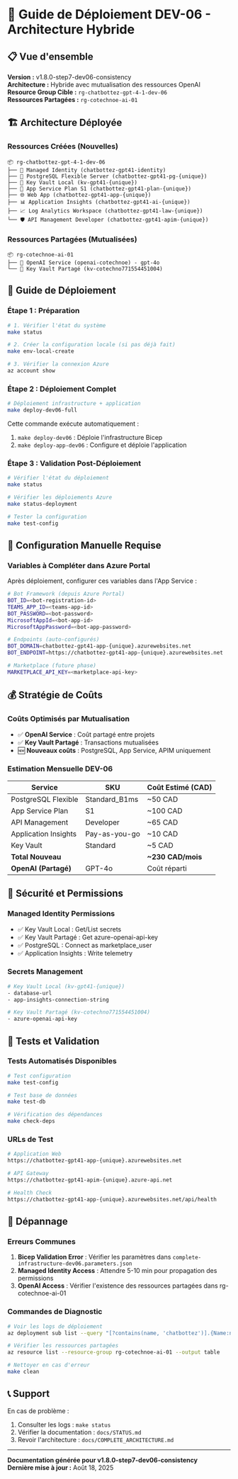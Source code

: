 # 🎯 Guide de Déploiement DEV-06 - Architecture Hybride

## 📋 Vue d'ensemble

**Version :** v1.8.0-step7-dev06-consistency  
**Architecture :** Hybride avec mutualisation des ressources OpenAI  
**Resource Group Cible :** `rg-chatbottez-gpt-4-1-dev-06`  
**Ressources Partagées :** `rg-cotechnoe-ai-01`

## 🏗️ Architecture Déployée

### **Ressources Créées (Nouvelles)**
```
📦 rg-chatbottez-gpt-4-1-dev-06
├── 🔐 Managed Identity (chatbottez-gpt41-identity)
├── 🐘 PostgreSQL Flexible Server (chatbottez-gpt41-pg-{unique})
├── 🔑 Key Vault Local (kv-gpt41-{unique})
├── 🚀 App Service Plan S1 (chatbottez-gpt41-plan-{unique})
├── 🌐 Web App (chatbottez-gpt41-app-{unique})
├── 📊 Application Insights (chatbottez-gpt41-ai-{unique})
├── 📈 Log Analytics Workspace (chatbottez-gpt41-law-{unique})
└── 🛡️ API Management Developer (chatbottez-gpt41-apim-{unique})
```

### **Ressources Partagées (Mutualisées)**
```
📦 rg-cotechnoe-ai-01
├── 🤖 OpenAI Service (openai-cotechnoe) - gpt-4o
└── 🔐 Key Vault Partagé (kv-cotechno771554451004)
```

## 🚀 Guide de Déploiement

### **Étape 1 : Préparation**
```bash
# 1. Vérifier l'état du système
make status

# 2. Créer la configuration locale (si pas déjà fait)
make env-local-create

# 3. Vérifier la connexion Azure
az account show
```

### **Étape 2 : Déploiement Complet**
```bash
# Déploiement infrastructure + application
make deploy-dev06-full
```

Cette commande exécute automatiquement :
1. `make deploy-dev06` : Déploie l'infrastructure Bicep
2. `make deploy-app-dev06` : Configure et déploie l'application

### **Étape 3 : Validation Post-Déploiement**
```bash
# Vérifier l'état du déploiement
make status

# Vérifier les déploiements Azure
make status-deployment

# Tester la configuration
make test-config
```

## 🔧 Configuration Manuelle Requise

### **Variables à Compléter dans Azure Portal**

Après déploiement, configurer ces variables dans l'App Service :

```bash
# Bot Framework (depuis Azure Portal)
BOT_ID=<bot-registration-id>
TEAMS_APP_ID=<teams-app-id>
BOT_PASSWORD=<bot-password>
MicrosoftAppId=<bot-app-id>
MicrosoftAppPassword=<bot-app-password>

# Endpoints (auto-configurés)
BOT_DOMAIN=chatbottez-gpt41-app-{unique}.azurewebsites.net
BOT_ENDPOINT=https://chatbottez-gpt41-app-{unique}.azurewebsites.net

# Marketplace (future phase)
MARKETPLACE_API_KEY=<marketplace-api-key>
```

## 💰 Stratégie de Coûts

### **Coûts Optimisés par Mutualisation**
- ✅ **OpenAI Service** : Coût partagé entre projets
- ✅ **Key Vault Partagé** : Transactions mutualisées
- 🆕 **Nouveaux coûts** : PostgreSQL, App Service, APIM uniquement

### **Estimation Mensuelle DEV-06**
| Service | SKU | Coût Estimé (CAD) |
|---------|-----|-------------------|
| PostgreSQL Flexible | Standard_B1ms | ~50 CAD |
| App Service Plan | S1 | ~100 CAD |
| API Management | Developer | ~65 CAD |
| Application Insights | Pay-as-you-go | ~10 CAD |
| Key Vault | Standard | ~5 CAD |
| **Total Nouveau** | | **~230 CAD/mois** |
| **OpenAI (Partagé)** | GPT-4o | Coût réparti |

## 🔐 Sécurité et Permissions

### **Managed Identity Permissions**
- ✅ Key Vault Local : Get/List secrets
- ✅ Key Vault Partagé : Get azure-openai-api-key
- ✅ PostgreSQL : Connect as marketplace_user
- ✅ Application Insights : Write telemetry

### **Secrets Management**
```bash
# Key Vault Local (kv-gpt41-{unique})
- database-url
- app-insights-connection-string

# Key Vault Partagé (kv-cotechno771554451004)
- azure-openai-api-key
```

## 🧪 Tests et Validation

### **Tests Automatisés Disponibles**
```bash
# Test configuration
make test-config

# Test base de données
make test-db

# Vérification des dépendances
make check-deps
```

### **URLs de Test**
```bash
# Application Web
https://chatbottez-gpt41-app-{unique}.azurewebsites.net

# API Gateway
https://chatbottez-gpt41-apim-{unique}.azure-api.net

# Health Check
https://chatbottez-gpt41-app-{unique}.azurewebsites.net/api/health
```

## 🚨 Dépannage

### **Erreurs Communes**
1. **Bicep Validation Error** : Vérifier les paramètres dans `complete-infrastructure-dev06.parameters.json`
2. **Managed Identity Access** : Attendre 5-10 min pour propagation des permissions
3. **OpenAI Access** : Vérifier l'existence des ressources partagées dans rg-cotechnoe-ai-01

### **Commandes de Diagnostic**
```bash
# Voir les logs de déploiement
az deployment sub list --query "[?contains(name, 'chatbottez')].{Name:name, State:properties.provisioningState}"

# Vérifier les ressources partagées
az resource list --resource-group rg-cotechnoe-ai-01 --output table

# Nettoyer en cas d'erreur
make clean
```

## 📞 Support

En cas de problème :
1. Consulter les logs : `make status`
2. Vérifier la documentation : `docs/STATUS.md`
3. Revoir l'architecture : `docs/COMPLETE_ARCHITECTURE.md`

---

**Documentation générée pour v1.8.0-step7-dev06-consistency**  
**Dernière mise à jour :** Août 18, 2025
